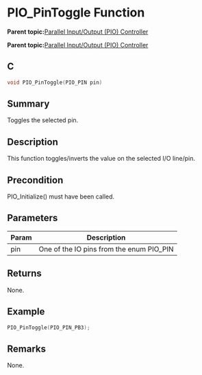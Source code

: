 # PIO\_PinToggle Function

**Parent topic:**[Parallel Input/Output \(PIO\) Controller](GUID-6E00A15D-D08A-43FF-A05A-C91E7717B5DE.md)

**Parent topic:**[Parallel Input/Output \(PIO\) Controller](GUID-CDD19539-F154-487B-A93E-CE1F75932EB8.md)

## C

```c
void PIO_PinToggle(PIO_PIN pin)
```

## Summary

Toggles the selected pin.

## Description

This function toggles/inverts the value on the selected I/O line/pin.

## Precondition

PIO\_Initialize\(\) must have been called.

## Parameters

|Param|Description|
|-----|-----------|
|pin|One of the IO pins from the enum PIO\_PIN|

## Returns

None.

## Example

```c
PIO_PinToggle(PIO_PIN_PB3);
```

## Remarks

None.

